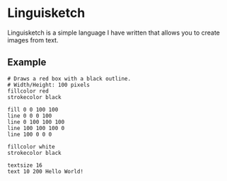 # Linguisketch
Linguisketch is a simple language I have written that allows you to create images from text.

## Example
```
# Draws a red box with a black outline. 
# Width/Height: 100 pixels
fillcolor red
strokecolor black

fill 0 0 100 100
line 0 0 0 100
line 0 100 100 100
line 100 100 100 0
line 100 0 0 0

fillcolor white
strokecolor black

textsize 16
text 10 200 Hello World!
```
